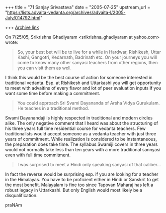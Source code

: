 +++
title = "71 Sanjay Srivastava"
date = "2005-07-25"
upstream_url = "https://lists.advaita-vedanta.org/archives/advaita-l/2005-July/014792.html"

+++
[Archive link](https://lists.advaita-vedanta.org/archives/advaita-l/2005-July/014792.html)

On 7/25/05, Srikrishna Ghadiyaram <srikrishna_ghadiyaram at yahoo.com> wrote:

> So, your best
> bet will be to live for a while in Hardwar, Rishikesh,
> Uttar Kashi, Gangotri, Kedarnath, Badrinath etc. On
> your journeys you will come to know many other sanyasi
> teachers from other regions, then you can visit them
> as well.

I think this would be the best course of action for someone interested
in traditional vedanta. Esp. at Rishikesh and Uttarkashi you will get
opportunity to meet with advaitins of every flavor and lot of peer
evaluation inputs if you want some time before making a commitment.

> You could approach Sri Svami Dayananda of Arsha Vidya
> Gurukulam. He teaches in a traditional method. 

Swami Dayanandaji is highly respected in traditional and modern
circles alike. The only negative comment that I heard was about the
structuring of his three years full time residential course for
vedanta teachers. Few traditionalists would accept someone as a
vedanta teacher with just three years of commitment. While realization
is considered to be instantaneous, the preparation does take time. The
syllabus Swamiji covers in three years would not normally take less
than ten years with a more traditional sannyasi even with full time
commitment.

> I was surprised to meet a
> Hindi only speaking sanyasi of that caliber...

In fact the reverse would be surprising esp. if you are looking for a
teacher in the Himalayas. You have to be proficient either in Hindi or
Sanskrit to get the most benefit. Malayalam is fine too since Tapovan
Maharaj has left a robust legacy in Uttarkashi. But only English would
most likely be a disqualification.

praNAm

